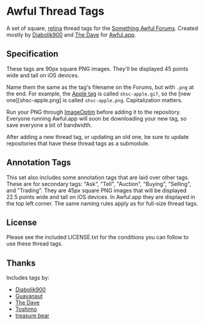 Awful Thread Tags
=================

A set of square, [retina][] thread tags for the [Something Awful Forums][forums]. Created mostly by [Diabolik900][] and [The Dave][] for [Awful.app][].

Specification
-------------

These tags are 90px square PNG images. They'll be displayed 45 points wide and tall on iOS devices.

Name them the same as the tag's filename on the Forums, but with `.png` at the end. For example, the [Apple tag][shsc-apple.gif] is called `shsc-apple.gif`, so the [new one][shsc-apple.png] is called `shsc-apple.png`. Capitalization matters.

Run your PNG through [ImageOptim][] before adding it to the repository. Everyone running Awful.app will soon be downloading your new tag, so save everyone a bit of bandwidth.

After adding a new thread tag, or updating an old one, be sure to update repositories that have these thread tags as a submodule.

Annotation Tags
---------------

This set also includes some annotation tags that are laid over other tags. These are for secondary tags: "Ask", "Tell", "Auction", "Buying", "Selling", and "Trading". They are 45px square PNG images that will be displayed 22.5 points wide and tall on iOS devices. In Awful.app they are displayed in the top left corner. The same naming rules apply as for full-size thread tags.

License
-------

Please see the included LICENSE.txt for the conditions you can follow to use these thread tags.

Thanks
------

Includes tags by:

* [Diabolik900][]
* [Guavanaut](https://forums.somethingawful.com/member.php?action=getinfo&userid=158364)
* [The Dave][]
* [Toshimo](https://forums.somethingawful.com/member.php?action=getinfo&userid=189212)
* [treasure bear](http://forums.somethingawful.com/member.php?action=getinfo&userid=193961)


[Awful.app]: https://github.com/Awful/Awful.app
[Diabolik900]: http://forums.somethingawful.com/member.php?action=getinfo&userid=113215
[forums]: http://forums.somethingawful.com
[ImageOptim]: http://imageoptim.com
[retina]: http://en.wikipedia.org/wiki/Retina_Display
[shsc-apple.gif]: http://fi.somethingawful.com/forums/posticons/shsc-apple.gif#139
[The Dave]: http://forums.somethingawful.com/member.php?action=getinfo&userid=41741
